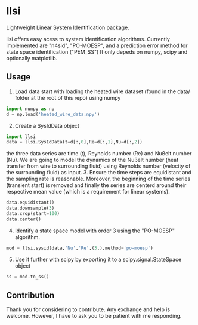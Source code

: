 # llsi
Lightweight Linear System Identification package.

llsi offers easy acess to system identification algorithms. Currently implemented are "n4sid", "PO-MOESP", and a prediction error method for state space identification ("PEM_SS") It only depeds on numpy, scipy and optionally matplotlib.

## Usage
1. Load data
start with loading the heated wire dataset (found in the data/ folder at the root of this repo) using numpy
```python
import numpy as np
d = np.load('heated_wire_data.npy')
```
2. Create a SysIdData object
```python
import llsi
data = llsi.SysIdData(t=d[:,0],Re=d[:,1],Nu=d[:,2])
```
the three data series are time (t), Reynolds number (Re) and Nußelt number (Nu). We are going to model the dynamics of the Nußelt number (heat transfer from wire to surrounding fluid) using Reynolds number (velocity of the surrounding fluid) as input.
3. Ensure the time steps are equidistant and the sampling rate is reasonable. Moreover, the beginning of the time series (transient start) is removed and finally the series are centerd around their respective mean value (which is a requirement for linear systems).
```python
data.equidistant()
data.downsample(3)
data.crop(start=100)
data.center()
```
4. Identify a state space model with order 3 using the "PO-MOESP" algorithm.
```python
mod = llsi.sysid(data,'Nu','Re',(3,),method='po-moesp')
```
5. Use it further with scipy by exporting it to a scipy.signal.StateSpace object
```python
ss = mod.to_ss()
```

## Contribution
Thank you for considering to contribute. Any exchange and help is welcome. However, I have to ask you to be patient with me responding.
